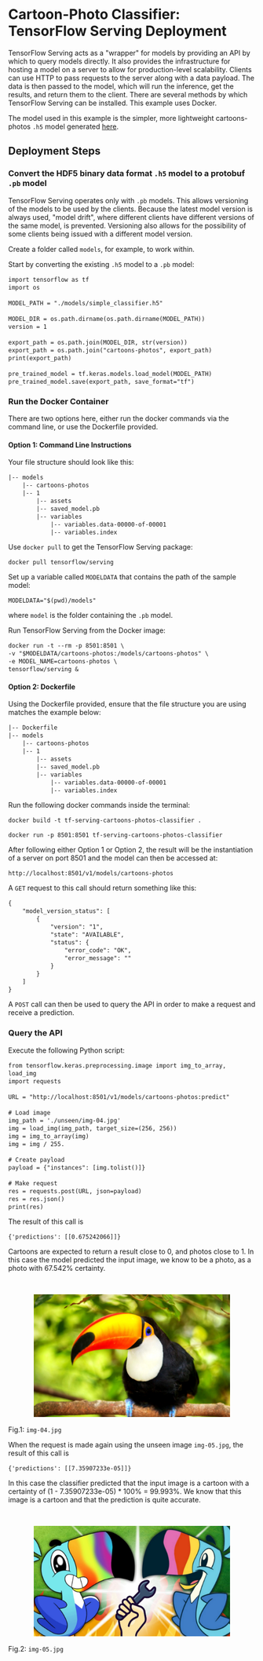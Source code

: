# Cartoon-Photo Classifier: TensorFlow Serving Deployment

TensorFlow Serving acts as a "wrapper" for models by providing an API by which to query models directly. It also provides the infrastructure for hosting a model on a server to allow for production-level scalability. Clients can use HTTP to pass requests to the server along with a data payload. The data is then passed to the model, which will run the inference, get the results, and return them to the client. There are several methods by which TensorFlow Serving can be installed. This example uses Docker.

The model used in this example is the simpler, more lightweight cartoons-photos ```.h5``` model generated [here](https://github.com/Carla-de-Beer/cartoon-photo-classifier/tree/main/classifier).


## Deployment Steps
### Convert the HDF5 binary data format ```.h5``` model to a protobuf ```.pb``` model

TensorFlow Serving operates only with ```.pb``` models. This allows versioning of the models to be used by the clients. Because the latest model version is always used, "model drift", where different clients have different versions of the same model, is prevented. Versioning also allows for the possibility of some clients being issued with a different model version.

Create a folder called ```models```, for example, to work within.

Start by converting the existing ```.h5``` model to a ```.pb``` model:

```
import tensorflow as tf
import os

MODEL_PATH = "./models/simple_classifier.h5"

MODEL_DIR = os.path.dirname(os.path.dirname(MODEL_PATH))
version = 1

export_path = os.path.join(MODEL_DIR, str(version))
export_path = os.path.join("cartoons-photos", export_path)
print(export_path)

pre_trained_model = tf.keras.models.load_model(MODEL_PATH)
pre_trained_model.save(export_path, save_format="tf")
```

### Run the Docker Container
There are two options here, either run the docker commands via the command line, or use the Dockerfile provided.

#### Option 1: Command Line Instructions

Your file structure should look like this:

```
|-- models
    |-- cartoons-photos
    |-- 1
        |-- assets
        |-- saved_model.pb
        |-- variables
            |-- variables.data-00000-of-00001
            |-- variables.index
```

Use ```docker pull``` to get the TensorFlow Serving package:

```
docker pull tensorflow/serving
```

Set up a variable called ```MODELDATA``` that contains the path of the sample model:

```
MODELDATA="$(pwd)/models"
```

where ```model``` is the folder containing the ```.pb``` model.

Run TensorFlow Serving from the Docker image:

```
docker run -t --rm -p 8501:8501 \
-v "$MODELDATA/cartoons-photos:/models/cartoons-photos" \
-e MODEL_NAME=cartoons-photos \
tensorflow/serving &
```

#### Option 2: Dockerfile

Using the Dockerfile provided, ensure that the file structure you are using matches the example below:

```
|-- Dockerfile
|-- models
    |-- cartoons-photos
    |-- 1
        |-- assets
        |-- saved_model.pb
        |-- variables
            |-- variables.data-00000-of-00001
            |-- variables.index
```

Run the following docker commands inside the terminal:

```
docker build -t tf-serving-cartoons-photos-classifier .
```
```
docker run -p 8501:8501 tf-serving-cartoons-photos-classifier
```

After following either Option 1 or Option 2, the result will be the instantiation of
a server on port 8501 and the model can then be accessed at:

```
http://localhost:8501/v1/models/cartoons-photos
```

A ```GET``` request to this call should return something like this:

```
{
    "model_version_status": [
        {
            "version": "1",
            "state": "AVAILABLE",
            "status": {
                "error_code": "OK",
                "error_message": ""
            }
        }
    ]
}
```

A ```POST``` call can then be used to query the API in order to make a request and receive a prediction.

### Query the API

Execute the following Python script:

```
from tensorflow.keras.preprocessing.image import img_to_array, load_img
import requests

URL = "http://localhost:8501/v1/models/cartoons-photos:predict"

# Load image
img_path = './unseen/img-04.jpg'
img = load_img(img_path, target_size=(256, 256))
img = img_to_array(img)
img = img / 255.

# Create payload
payload = {"instances": [img.tolist()]}

# Make request
res = requests.post(URL, json=payload)
res = res.json()
print(res)
```

The result of this call is

```
{'predictions': [[0.675242066]]}
```

Cartoons are expected to return a result close to 0, and photos close to 1. In this case the model predicted the input image, we know to be a photo, as a photo with 67.542% certainty.

<br/>
<p align="center">
  <img src="unseen/img-04.jpg" width="400px" alt="img-04.jpg"/>
  <figcaption>Fig.1: <code>img-04.jpg</code></figcaption>
</p>

When the request is made again using the unseen image ```img-05.jpg```, the result of this call is

```
{'predictions': [[7.35907233e-05]]}
```

In this case the classifier predicted that the input image is a cartoon with a certainty of (1 - 7.35907233e-05) * 100% = 99.993%. We know that this image is a cartoon and that the prediction is quite accurate.

<br/>
<p align="center">
  <img src="unseen/img-05.jpg" width="400px" alt="img-05.jpg"/>
  <figcaption>Fig.2: <code>img-05.jpg</code></figcaption>
</p>
